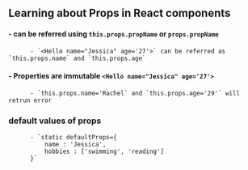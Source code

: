 ## Learning about Props in React components

#### - can be referred using `this.props.propName` or `props.propName`

          - `<Hello name="Jessica" age='27'>` can be referred as `this.props.name` and `this.props.age`

#### - Properties are immutable `<Hello name="Jessica" age='27'>`

          - `this.props.name='Rachel` and `this.props.age='29'` will retrun error

### default values of props

          - `static defaultProps={
              name : 'Jessica',
              hobbies : ['swimming', 'reading']
          }`
